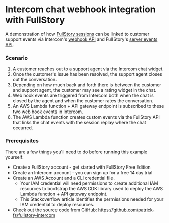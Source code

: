 # Intercom chat webhook integration with FullStory

A demonstration of how <a href="https://www.fullstory.com/platform/session-insights/">FullStory sessions</a> can be linked to customer support events 
via Intercom's <a href="https://developers.intercom.com/intercom-api-reference/reference/webhooks">webhook API</a> and 
FullStory's <a href="https://developer.fullstory.com/server/v2/events/create-events/">server events API</a>.

### Scenario

1. A customer reaches out to a support agent via the Intercom chat widget.
2. Once the customer's issue has been resolved, the support agent closes out the conversation.
3. Depending on how much back and forth there is between the customer and support agent, the customer may see a rating widget in the chat.
4. Web hook events are triggered from Intercom both when the chat is closed by the agent and when the customer rates the conversation.
5. An AWS Lambda function + API gateway endpoint is subscribed to these two web hook events in Intercom.
6. The AWS Lambda function creates custom events via the FullStory API that links the chat events with the session replay where the chat occurred.

### Prerequisites

There are a few things you'll need to do before running this example yourself:

- Create a FullStory account - get started with FullStory Free Edition
- Create an Intercom account - you can sign up for a free 14 day trial
- Create an AWS Account and a CLI credential file.
  - Your IAM credential will need permissions to create additional IAM resources to bootstrap the AWS CDK library used to deploy the AWS Lambda function + API gateway endpoint.
  - This Stackoverflow article identifies the permissions needed for your IAM credential to deploy resources.
- Check out the source code from GitHub: https://github.com/patrick-fs/fullstory-intercom
